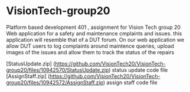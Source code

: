 # VisionTech-group20
Platform based development 401 , assignment for Vision Tech group 20
Web application for a safety and maintenance cmplaints and issues.
this application will resemble that of a DUT forum. 
On our web application we allow DUT users to log complaints around maintence queries, upload images of the issues and allow them to track the status of the repairs


[StatusUpdate.zip] (https://github.com/VisionTech20/VisionTech-group20/files/10942570/StatusUpdate.zip)  status update code file
[AssignStaff.zip]  (https://github.com/VisionTech20/VisionTech-group20/files/10942572/AssignStaff.zip)   assign staff code file
